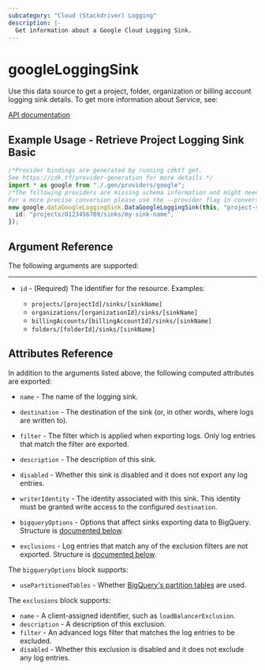 ```yaml
---
subcategory: "Cloud (Stackdriver) Logging"
description: |-
  Get information about a Google Cloud Logging Sink.
---
```


# googleLoggingSink

Use this data source to get a project, folder, organization or billing account logging sink details.
To get more information about Service, see:

[API documentation](https://cloud.google.com/logging/docs/reference/v2/rest/v2/sinks)

## Example Usage - Retrieve Project Logging Sink Basic

```typescript
/*Provider bindings are generated by running cdktf get.
See https://cdk.tf/provider-generation for more details.*/
import * as google from "./.gen/providers/google";
/*The following providers are missing schema information and might need manual adjustments to synthesize correctly: google.
For a more precise conversion please use the --provider flag in convert.*/
new google.dataGoogleLoggingSink.DataGoogleLoggingSink(this, "project-sink", {
  id: "projects/0123456789/sinks/my-sink-name",
});

```

## Argument Reference

The following arguments are supported:

***

*   `id` - (Required) The identifier for the resource.
    Examples:

    * `projects/[projectId]/sinks/[sinkName]`
    * `organizations/[organizationId]/sinks/[sinkName]`
    * `billingAccounts/[billingAccountId]/sinks/[sinkName]`
    * `folders/[folderId]/sinks/[sinkName]`

## Attributes Reference

In addition to the arguments listed above, the following computed attributes are exported:

*   `name` - The name of the logging sink.

*   `destination` - The destination of the sink (or, in other words, where logs are written to).

*   `filter` - The filter which is applied when exporting logs. Only log entries that match the filter are exported.

*   `description` - The description of this sink.

*   `disabled` - Whether this sink is disabled and it does not export any log entries.

*   `writerIdentity` - The identity associated with this sink. This identity must be granted write access to the configured `destination`.

*   `bigqueryOptions` - Options that affect sinks exporting data to BigQuery. Structure is [documented below](#nested_bigquery_options).

*   `exclusions` - Log entries that match any of the exclusion filters are not exported. Structure is [documented below](#nested_exclusions).

<a name="nested_bigquery_options"></a>The `bigqueryOptions` block supports:

* `usePartitionedTables` - Whether [BigQuery's partition tables](https://cloud.google.com/bigquery/docs/partitioned-tables) are used.

<a name="nested_exclusions"></a>The `exclusions` block supports:

* `name` - A client-assigned identifier, such as `loadBalancerExclusion`.
* `description` - A description of this exclusion.
* `filter` - An advanced logs filter that matches the log entries to be excluded.
* `disabled` - Whether this exclusion is disabled and it does not exclude any log entries.
